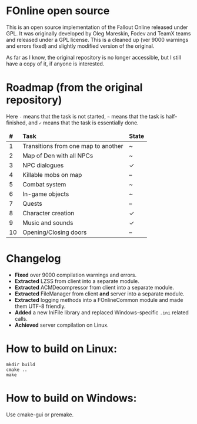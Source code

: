 # FOnline open source

This is an open source implementation of the Fallout Online released under GPL. 
It was originally developed by Oleg Mareskin, Fodev and TeamX teams and released under a GPL license. This is a cleaned up (ver 9000 warnings and errors fixed) and slightly modified version of the original.

As far as I know, the original repository is no longer accessible, but I still have a copy of it, if anyone is interested.

# Roadmap (from the original repository)

Here `-` means that the task is not started, `~` means that the task is half-finished, and `✓` means that the task is essentially done.

<table>
   <thead>
      <tr>
         <td><strong>#</strong></td>
         <td><strong>Task</strong></td>
         <td><strong>State</strong></td>
      </tr>
   </thead>
   <tbody>
      <tr><td>1</td><td>Transitions from one map to another</td><td>~</td></tr>
      <tr><td>2</td><td>Map of Den with all NPCs</td><td>~</td></tr>
      <tr><td>3</td><td>NPC dialogues</td><td>✓</td></tr>
      <tr><td>4</td><td>Killable mobs on map</td><td>&ndash;</td></tr>
      <tr><td>5</td><td>Combat system</td><td>~</td></tr>
      <tr><td>6</td><td>In-game objects</td><td>~</td></tr>
      <tr><td>7</td><td>Quests</td><td>&ndash;</td></tr>
      <tr><td>8</td><td>Character creation</td><td>✓</td></tr>
      <tr><td>9</td><td>Music and sounds</td><td>✓</td></tr>
      <tr><td>10</td><td>Opening/Closing doors</td><td>&ndash;</td></tr>
   </tbody>
</table>

# Changelog

* **Fixed** over 9000 compilation warnings and errors.
* **Extracted** LZSS from client into a separate module.
* **Extracted** ACMDecompressor from client into a separate module.
* **Extracted** FileManager from client **and** server into a separate module.
* **Extracted** logging methods into a FOnlineCommon module and made them UTF-8 friendly.
* **Added** a new IniFile library and replaced Windows-specific `.ini` related calls.
* **Achieved** server compilation on Linux.

# How to build on Linux:
   
    mkdir build
    cmake ..
    make

# How to build on Windows:
Use cmake-gui or premake.
